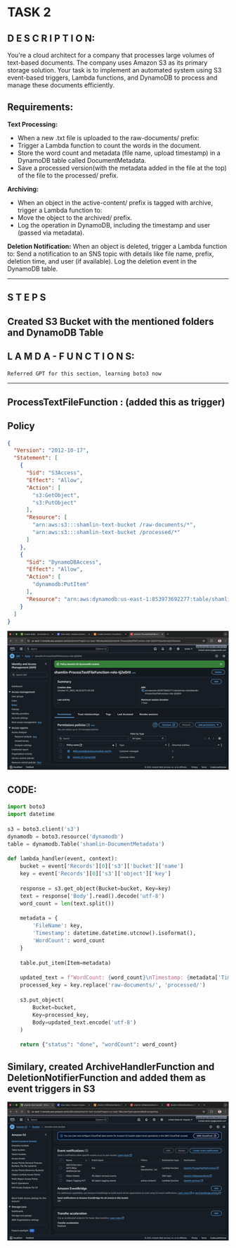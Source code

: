 # TASK 2
## D E S C R I P T I O N:

You're a cloud architect for a company that processes large volumes of text-based documents. 
The company uses Amazon S3 as its primary storage solution. 
Your task is to implement an automated system using S3 event-based triggers, Lambda functions, and DynamoDB 
to process and manage these documents efficiently.

## Requirements:

**Text Processing:**
  - When a new .txt file is uploaded to the raw-documents/ prefix:
  - Trigger a Lambda function to count the words in the document.
  - Store the word count and metadata (file name, upload timestamp) in a DynamoDB table called DocumentMetadata.
  - Save a processed version(with the metadata added in the file at the top) of the file to the processed/ prefix.
    
**Archiving:**
  - When an object in the active-content/ prefix is tagged with archive, trigger a Lambda function to:
  - Move the object to the archived/ prefix.
  - Log the operation in DynamoDB, including the timestamp and user (passed via metadata).

**Deletion Notification:**
When an object is deleted, trigger a Lambda function to:
Send a notification to an SNS topic with details like file name, prefix, deletion time, and user (if available).
Log the deletion event in the DynamoDB table.

<hr />

## S T E P S
<h3 />

## Created S3 Bucket with the mentioned folders and DynamoDB Table 
## L A M D A  -  F U N C T I O N S:
`Referred GPT for this section, learning boto3 now`
<hr />

## ProcessTextFileFunction : (added this as trigger)
## Policy
```json
{
  "Version": "2012-10-17",
  "Statement": [
    {
      "Sid": "S3Access",
      "Effect": "Allow",
      "Action": [
        "s3:GetObject",
        "s3:PutObject"
      ],
      "Resource": [
        "arn:aws:s3:::shamlin-text-bucket /raw-documents/*",
        "arn:aws:s3:::shamlin-text-bucket /processed/*"
      ]
    },
    {
      "Sid": "DynamoDBAccess",
      "Effect": "Allow",
      "Action": [
        "dynamodb:PutItem"
      ],
      "Resource": "arn:aws:dynamodb:us-east-1:853973692277:table/shamlin-DocumentMetadata"
    }
  ]
}
```

<img src ="https://github.com/Shamlin-Presidio/AWS_Training/blob/main/Day9/Assets/Policy.png" />

## CODE:

```python
import boto3
import datetime

s3 = boto3.client('s3')
dynamodb = boto3.resource('dynamodb')
table = dynamodb.Table('shamlin-DocumentMetadata')

def lambda_handler(event, context):
    bucket = event['Records'][0]['s3']['bucket']['name']
    key = event['Records'][0]['s3']['object']['key']
    
    response = s3.get_object(Bucket=bucket, Key=key)
    text = response['Body'].read().decode('utf-8')
    word_count = len(text.split())

    metadata = {
        'FileName': key,
        'Timestamp': datetime.datetime.utcnow().isoformat(),
        'WordCount': word_count
    }

    table.put_item(Item=metadata)

    updated_text = f"WordCount: {word_count}\nTimestamp: {metadata['Timestamp']}\n\n{text}"
    processed_key = key.replace('raw-documents/', 'processed/')
    
    s3.put_object(
        Bucket=bucket,
        Key=processed_key,
        Body=updated_text.encode('utf-8')
    )

    return {"status": "done", "wordCount": word_count}
```
## Similary, created ArchiveHandlerFunction and DeletionNotifierFunction and added them as event triggers in S3

<img src ="https://github.com/Shamlin-Presidio/AWS_Training/blob/main/Day9/Assets/S3%20-%20Events.png" />
